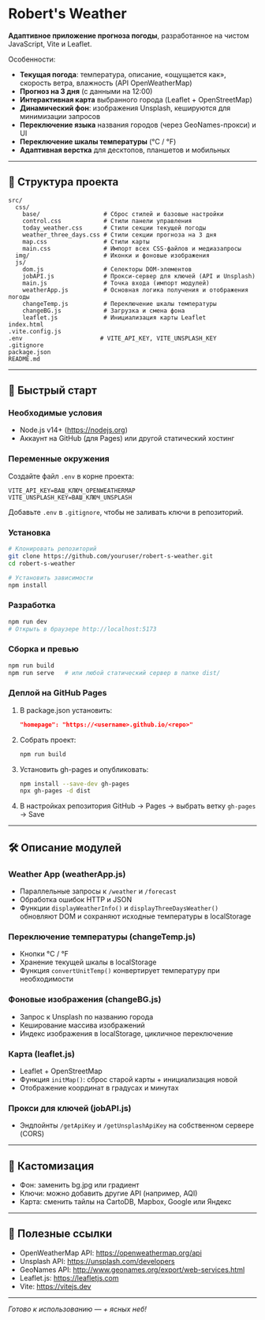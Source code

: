 # Robert's Weather

**Адаптивное приложение прогноза погоды**, разработанное на чистом JavaScript, Vite и Leaflet.

Особенности:
- **Текущая погода**: температура, описание, «ощущается как», скорость ветра, влажность (API OpenWeatherMap)
- **Прогноз на 3 дня** (с данными на 12:00)
- **Интерактивная карта** выбранного города (Leaflet + OpenStreetMap)
- **Динамический фон**: изображения Unsplash, кешируются для минимизации запросов
- **Переключение языка** названия городов (через GeoNames-прокси) и UI
- **Переключение шкалы температуры** (°C / °F)
- **Адаптивная верстка** для десктопов, планшетов и мобильных

---

## 📂 Структура проекта
```
src/
  css/
    base/                  # Сброс стилей и базовые настройки
    control.css            # Стили панели управления
    today_weather.css      # Стили секции текущей погоды
    weather_three_days.css # Стили секции прогноза на 3 дня
    map.css                # Стили карты
    main.css               # Импорт всех CSS-файлов и медиазапросы
  img/                     # Иконки и фоновые изображения
  js/
    dom.js                 # Селекторы DOM-элементов
    jobAPI.js              # Прокси-сервер для ключей (API и Unsplash)
    main.js                # Точка входа (импорт модулей)
    weatherApp.js          # Основная логика получения и отображения погоды
    changeTemp.js          # Переключение шкалы температуры
    changeBG.js            # Загрузка и смена фона
    leaflet.js             # Инициализация карты Leaflet
index.html
.vite.config.js
.env                      # VITE_API_KEY, VITE_UNSPLASH_KEY
.gitignore
package.json
README.md
```

---

## 🚀 Быстрый старт

### Необходимые условия
- Node.js v14+ (https://nodejs.org)
- Аккаунт на GitHub (для Pages) или другой статический хостинг

### Переменные окружения
Создайте файл `.env` в корне проекта:
```
VITE_API_KEY=ВАШ_КЛЮЧ_OPENWEATHERMAP
VITE_UNSPLASH_KEY=ВАШ_КЛЮЧ_UNSPLASH
```
Добавьте `.env` в `.gitignore`, чтобы не заливать ключи в репозиторий.

### Установка
```bash
# Клонировать репозиторий
git clone https://github.com/youruser/robert-s-weather.git
cd robert-s-weather

# Установить зависимости
npm install
```

### Разработка
```bash
npm run dev
# Открыть в браузере http://localhost:5173
```

### Сборка и превью
```bash
npm run build
npm run serve   # или любой статический сервер в папке dist/
```

### Деплой на GitHub Pages
1. В package.json установить:
   ```json
   "homepage": "https://<username>.github.io/<repo>"
   ```
2. Собрать проект:
   ```bash
   npm run build
   ```
3. Установить gh-pages и опубликовать:
   ```bash
   npm install --save-dev gh-pages
   npx gh-pages -d dist
   ```
4. В настройках репозитория GitHub → Pages → выбрать ветку `gh-pages` → Save

---

## 🛠 Описание модулей

### Weather App (weatherApp.js)
- Параллельные запросы к `/weather` и `/forecast`
- Обработка ошибок HTTP и JSON
- Функции `displayWeatherInfo()` и `displayThreeDaysWeather()` обновляют DOM и сохраняют исходные температуры в localStorage

### Переключение температуры (changeTemp.js)
- Кнопки °C / °F
- Хранение текущей шкалы в localStorage
- Функция `convertUnitTemp()` конвертирует температуру при необходимости

### Фоновые изображения (changeBG.js)
- Запрос к Unsplash по названию города
- Кеширование массива изображений
- Индекс изображения в localStorage, цикличное переключение

### Карта (leaflet.js)
- Leaflet + OpenStreetMap
- Функция `initMap()`: сброс старой карты + инициализация новой
- Отображение координат в градусах и минутах

### Прокси для ключей (jobAPI.js)
- Эндпойнты `/getApiKey` и `/getUnsplashApiKey` на собственном сервере (CORS)

---

## 🎨 Кастомизация
- Фон: заменить bg.jpg или градиент
- Ключи: можно добавить другие API (например, AQI)
- Карта: сменить тайлы на CartoDB, Mapbox, Google или Яндекс

---

## 🔗 Полезные ссылки
- OpenWeatherMap API: https://openweathermap.org/api
- Unsplash API: https://unsplash.com/developers
- GeoNames API: http://www.geonames.org/export/web-services.html
- Leaflet.js: https://leafletjs.com
- Vite: https://vitejs.dev

---

*Готово к использованию — + ясных неб!*